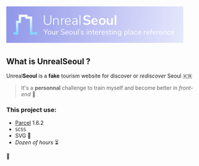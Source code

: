 # ![logo](src/assets/imgs/icons/logo.jpg)

## What is Unreal**Seoul** ?

Unreal**Seoul** is a **fake** tourism website for discover or *rediscover* Seoul 🇰🇷

> It's a **personnal** challenge to train myself and become better in *front-end* 🏅

### This project use:

* [Parcel](https://parceljs.org/) 1.6.2
* `SCSS`
* SVG 🌇
* *Dozen of hours* ⏳

👻
